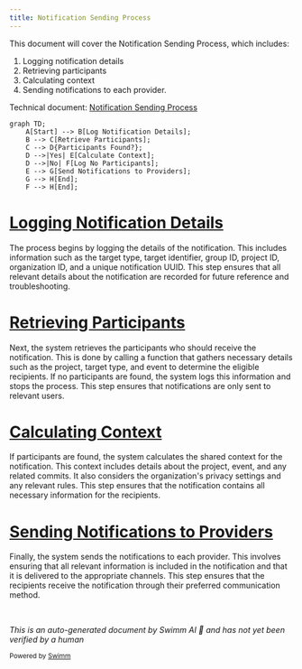 ```yaml
---
title: Notification Sending Process
---
```

This document will cover the Notification Sending Process, which includes:

1. Logging notification details
2. Retrieving participants
3. Calculating context
4. Sending notifications to each provider.

Technical document: <SwmLink doc-title="Notification Sending Process">[Notification Sending Process](/.swm/notification-sending-process.wzkkf4dg.sw.md)</SwmLink>

```mermaid
graph TD;
    A[Start] --> B[Log Notification Details];
    B --> C[Retrieve Participants];
    C --> D{Participants Found?};
    D -->|Yes| E[Calculate Context];
    D -->|No| F[Log No Participants];
    E --> G[Send Notifications to Providers];
    G --> H[End];
    F --> H[End];
```

# [Logging Notification Details](https://app.swimm.io/repos/Z2l0aHViJTNBJTNBc2VudHJ5LWRlbW8tMSUzQSUzQVN3aW1tLURlbW8=/docs/wzkkf4dg#logging-notification-details)

The process begins by logging the details of the notification. This includes information such as the target type, target identifier, group ID, project ID, organization ID, and a unique notification UUID. This step ensures that all relevant details about the notification are recorded for future reference and troubleshooting.

# [Retrieving Participants](https://app.swimm.io/repos/Z2l0aHViJTNBJTNBc2VudHJ5LWRlbW8tMSUzQSUzQVN3aW1tLURlbW8=/docs/wzkkf4dg#retrieving-participants)

Next, the system retrieves the participants who should receive the notification. This is done by calling a function that gathers necessary details such as the project, target type, and event to determine the eligible recipients. If no participants are found, the system logs this information and stops the process. This step ensures that notifications are only sent to relevant users.

# [Calculating Context](https://app.swimm.io/repos/Z2l0aHViJTNBJTNBc2VudHJ5LWRlbW8tMSUzQSUzQVN3aW1tLURlbW8=/docs/wzkkf4dg#calculating-context)

If participants are found, the system calculates the shared context for the notification. This context includes details about the project, event, and any related commits. It also considers the organization's privacy settings and any relevant rules. This step ensures that the notification contains all necessary information for the recipients.

# [Sending Notifications to Providers](https://app.swimm.io/repos/Z2l0aHViJTNBJTNBc2VudHJ5LWRlbW8tMSUzQSUzQVN3aW1tLURlbW8=/docs/wzkkf4dg#sending-notifications-to-providers)

Finally, the system sends the notifications to each provider. This involves ensuring that all relevant information is included in the notification and that it is delivered to the appropriate channels. This step ensures that the recipients receive the notification through their preferred communication method.

&nbsp;

*This is an auto-generated document by Swimm AI 🌊 and has not yet been verified by a human*

<SwmMeta version="3.0.0" repo-id="Z2l0aHViJTNBJTNBc2VudHJ5LWRlbW8tMSUzQSUzQVN3aW1tLURlbW8=" repo-name="sentry-demo-1" doc-type="product-flows"><sup>Powered by [Swimm](/)</sup></SwmMeta>
